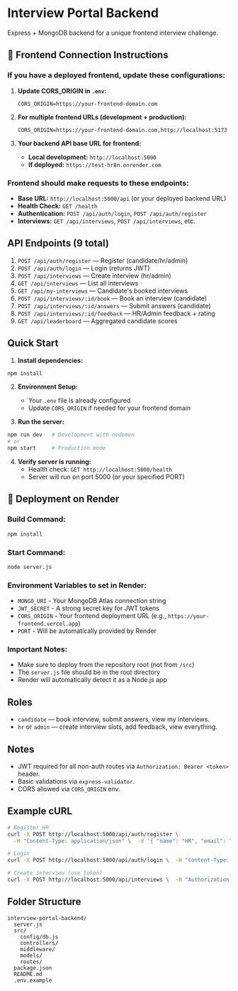 # Interview Portal Backend

Express + MongoDB backend for a unique frontend interview challenge.

## 🚀 Frontend Connection Instructions

### If you have a deployed frontend, update these configurations:

1. **Update CORS_ORIGIN in `.env`:**

   ```
   CORS_ORIGIN=https://your-frontend-domain.com
   ```

2. **For multiple frontend URLs (development + production):**

   ```
   CORS_ORIGIN=https://your-frontend-domain.com,http://localhost:5173
   ```

3. **Your backend API base URL for frontend:**
   - **Local development:** `http://localhost:5000`
   - **If deployed:** `https://test-hr8n.onrender.com`

### Frontend should make requests to these endpoints:

- **Base URL:** `http://localhost:5000/api` (or your deployed backend URL)
- **Health Check:** `GET /health`
- **Authentication:** `POST /api/auth/login`, `POST /api/auth/register`
- **Interviews:** `GET /api/interviews`, `POST /api/interviews`, etc.

## API Endpoints (9 total)

1. `POST /api/auth/register` — Register (candidate/hr/admin)
2. `POST /api/auth/login` — Login (returns JWT)
3. `POST /api/interviews` — Create interview (hr/admin)
4. `GET /api/interviews` — List all interviews
5. `GET /api/my-interviews` — Candidate's booked interviews
6. `POST /api/interviews/:id/book` — Book an interview (candidate)
7. `POST /api/interviews/:id/answers` — Submit answers (candidate)
8. `POST /api/interviews/:id/feedback` — HR/Admin feedback + rating
9. `GET /api/leaderboard` — Aggregated candidate scores

## Quick Start

1. **Install dependencies:**

```bash
npm install
```

2. **Environment Setup:**

   - Your `.env` file is already configured
   - Update `CORS_ORIGIN` if needed for your frontend domain

3. **Run the server:**

```bash
npm run dev   # Development with nodemon
# or
npm start     # Production mode
```

4. **Verify server is running:**
   - Health check: `GET http://localhost:5000/health`
   - Server will run on port 5000 (or your specified PORT)

## 🚀 Deployment on Render

### **Build Command:**
```bash
npm install
```

### **Start Command:**
```bash
node server.js
```

### **Environment Variables to set in Render:**
- `MONGO_URI` - Your MongoDB Atlas connection string
- `JWT_SECRET` - A strong secret key for JWT tokens
- `CORS_ORIGIN` - Your frontend deployment URL (e.g., `https://your-frontend.vercel.app`)
- `PORT` - Will be automatically provided by Render

### **Important Notes:**
- Make sure to deploy from the repository root (not from `/src`)
- The `server.js` file should be in the root directory
- Render will automatically detect it as a Node.js app

## Roles

- `candidate` — book interview, submit answers, view my interviews.
- `hr` or `admin` — create interview slots, add feedback, view everything.

## Notes

- JWT required for all non-auth routes via `Authorization: Bearer <token>` header.
- Basic validations via `express-validator`.
- CORS allowed via `CORS_ORIGIN` env.

## Example cURL

```bash
# Register HR
curl -X POST http://localhost:5000/api/auth/register \
  -H "Content-Type: application/json" \  -d '{ "name": "HR", "email": "hr@example.com", "password": "secret123", "role": "hr" }'

# Login
curl -X POST http://localhost:5000/api/auth/login \  -H "Content-Type: application/json" \  -d '{ "email": "hr@example.com", "password": "secret123" }'

# Create interview (use token)
curl -X POST http://localhost:5000/api/interviews \  -H "Authorization: Bearer TOKEN" -H "Content-Type: application/json" \  -d '{ "title": "Frontend Dev Interview", "date": "2025-08-25T11:00:00.000Z" }'
```

## Folder Structure

```
interview-portal-backend/
  server.js
  src/
    config/db.js
    controllers/
    middleware/
    models/
    routes/
  package.json
  README.md
  .env.example
```
